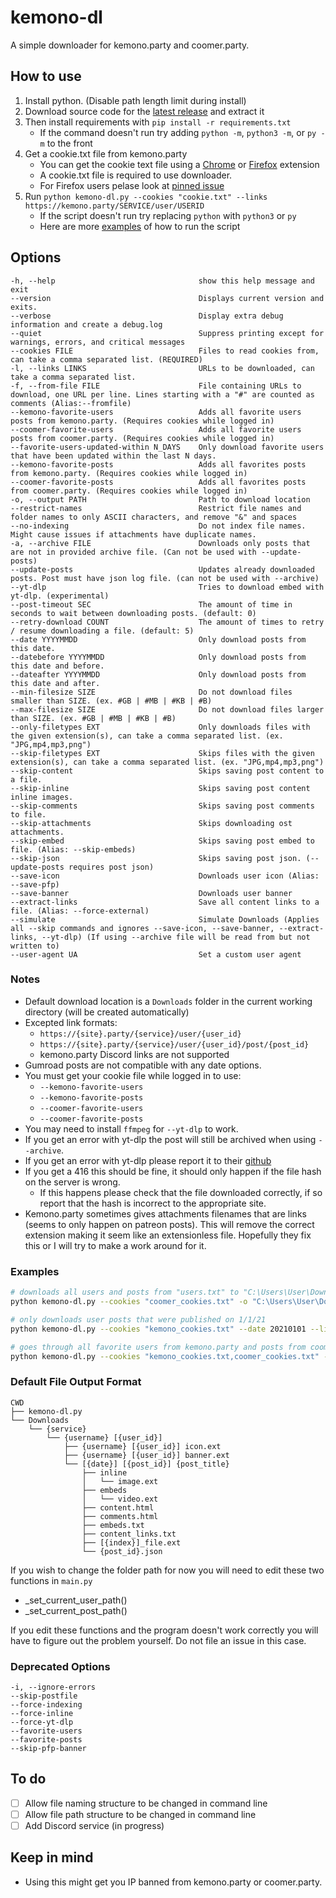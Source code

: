 # kemono-dl
A simple downloader for kemono.party and coomer.party.

## How to use
1.  Install python. (Disable path length limit during install)
2.  Download source code for the [latest release](https://github.com/AplhaSlayer1964/kemono-dl/releases/latest) and extract it
3.  Then install requirements with  `pip install -r requirements.txt`
    - If the command doesn't run try adding `python -m`, `python3 -m`, or `py -m` to the front
4.  Get a cookie.txt file from kemono.party
    - You can get the cookie text file using a [Chrome](https://chrome.google.com/webstore/detail/get-cookiestxt/bgaddhkoddajcdgocldbbfleckgcbcid?hl=en) or [Firefox](https://addons.mozilla.org/en-US/firefox/addon/cookies-txt/) extension
    - A cookie.txt file is required to use downloader.
    - For Firefox users pelase look at [pinned issue](https://github.com/AplhaSlayer1964/kemono-dl/issues/29#issuecomment-986313416)
5.  Run `python kemono-dl.py --cookies "cookie.txt" --links https://kemono.party/SERVICE/user/USERID`
    - If the script doesn't run try replacing `python` with `python3` or `py`
    - Here are more [examples](https://github.com/AplhaSlayer1964/kemono-dl#examples) of how to run the script

## Options
```
-h, --help                                show this help message and exit
--version                                 Displays current version and exits.
--verbose                                 Display extra debug information and create a debug.log
--quiet                                   Suppress printing except for warnings, errors, and critical messages
--cookies FILE                            Files to read cookies from, can take a comma separated list. (REQUIRED)
-l, --links LINKS                         URLs to be downloaded, can take a comma separated list.
-f, --from-file FILE                      File containing URLs to download, one URL per line. Lines starting with a "#" are counted as comments (Alias:--fromfile)
--kemono-favorite-users                   Adds all favorite users posts from kemono.party. (Requires cookies while logged in)
--coomer-favorite-users                   Adds all favorite users posts from coomer.party. (Requires cookies while logged in)
--favorite-users-updated-within N_DAYS    Only download favorite users that have been updated within the last N days.
--kemono-favorite-posts                   Adds all favorites posts from kemono.party. (Requires cookies while logged in)
--coomer-favorite-posts                   Adds all favorites posts from coomer.party. (Requires cookies while logged in)
-o, --output PATH                         Path to download location
--restrict-names                          Restrict file names and folder names to only ASCII characters, and remove "&" and spaces
--no-indexing                             Do not index file names. Might cause issues if attachments have duplicate names.
-a, --archive FILE                        Downloads only posts that are not in provided archive file. (Can not be used with --update-posts)
--update-posts                            Updates already downloaded posts. Post must have json log file. (can not be used with --archive)
--yt-dlp                                  Tries to download embed with yt-dlp. (experimental)
--post-timeout SEC                        The amount of time in seconds to wait between downloading posts. (default: 0)
--retry-download COUNT                    The amount of times to retry / resume downloading a file. (default: 5)
--date YYYYMMDD                           Only download posts from this date.
--datebefore YYYYMMDD                     Only download posts from this date and before.
--dateafter YYYYMMDD                      Only download posts from this date and after.
--min-filesize SIZE                       Do not download files smaller than SIZE. (ex. #GB | #MB | #KB | #B)
--max-filesize SIZE                       Do not download files larger than SIZE. (ex. #GB | #MB | #KB | #B)
--only-filetypes EXT                      Only downloads files with the given extension(s), can take a comma separated list. (ex. "JPG,mp4,mp3,png")
--skip-filetypes EXT                      Skips files with the given extension(s), can take a comma separated list. (ex. "JPG,mp4,mp3,png")
--skip-content                            Skips saving post content to a file.
--skip-inline                             Skips saving post content inline images.
--skip-comments                           Skips saving post comments to file.
--skip-attachments                        Skips downloading ost attachments.
--skip-embed                              Skips saving post embed to file. (Alias: --skip-embeds)
--skip-json                               Skips saving post json. (--update-posts requires post json)
--save-icon                               Downloads user icon (Alias: --save-pfp)
--save-banner                             Downloads user banner
--extract-links                           Save all content links to a file. (Alias: --force-external)
--simulate                                Simulate Downloads (Applies all --skip commands and ignores --save-icon, --save-banner, --extract-links, --yt-dlp) (If using --archive file will be read from but not written to)
--user-agent UA                           Set a custom user agent
```
### Notes
-   Default download location is a `Downloads` folder in the current working directory (will be created automatically)
-   Excepted link formats:
    -   `https://{site}.party/{service}/user/{user_id}`
    -   `https://{site}.party/{service}/user/{user_id}/post/{post_id}`
    -   kemono.party Discord links are not supported 
-   Gumroad posts are not compatible with any date options.
-   You must get your cookie file while logged in to use:
    -   `--kemono-favorite-users`
    -   `--kemono-favorite-posts`
    -   `--coomer-favorite-users`
    -   `--coomer-favorite-posts`
-   You may need to install `ffmpeg` for `--yt-dlp` to work.
-   If you get an error with yt-dlp the post will still be archived when using `--archive`.
-   If you get an error with yt-dlp please report it to their [github](https://github.com/yt-dlp/yt-dlp)
-   If you get a 416 this should be fine, it should only happen if the file hash on the server is wrong.
    -   If this happens please check that the file downloaded correctly, if so report that the hash is incorrect to the appropriate site.
-   Kemono.party sometimes gives attachments filenames that are links (seems to only happen on patreon posts). This will remove the correct extension making it seem like an extensionless file. Hopefully they fix this or I will try to make a work around for it. 
### Examples
```bash
# downloads all users and posts from "users.txt" to "C:\Users\User\Downloads" while skipping saved posts in "archive.txt"
python kemono-dl.py --cookies "coomer_cookies.txt" -o "C:\Users\User\Downloads" --archive "archive.txt" --from-file "users.txt"

# only downloads user posts that were published on 1/1/21
python kemono-dl.py --cookies "kemono_cookies.txt" --date 20210101 --links "https://kemono.party/{service}/user/{user_id}"

# goes through all favorite users from kemono.party and posts from coomer.party only downloading files smaller than 100MB
python kemono-dl.py --cookies "kemono_cookies.txt,coomer_cookies.txt" --kemono-favorite-users --coomer-favorite-posts --max-filesize 100MB
```

### Default File Output Format
```
CWD
├── kemono-dl.py
└── Downloads
    └── {service}
        └── {username} [{user_id}]
            ├── {username} [{user_id}] icon.ext
            ├── {username} [{user_id}] banner.ext
            └── [{date}] [{post_id}] {post_title}
                ├── inline
                │   └── image.ext
                ├── embeds
                │   └── video.ext
                ├── content.html
                ├── comments.html
                ├── embeds.txt
                ├── content_links.txt
                ├── [{index}]_file.ext
                └── {post_id}.json
```
If you wish to change the folder path for now you will need to edit these two functions in `main.py`

-   _set_current_user_path()
-   _set_current_post_path()

If you edit these functions and the program doesn't work correctly you will have to figure out the problem yourself. Do not file an issue in this case.
### Deprecated Options
```
-i, --ignore-errors
--skip-postfile
--force-indexing
--force-inline
--force-yt-dlp
--favorite-users
--favorite-posts
--skip-pfp-banner
```
## To do
-  [ ]   Allow file naming structure to be changed in command line
-  [ ]   Allow file path structure to be changed in command line
-  [ ]   Add Discord service (in progress)

## Keep in mind
-  Using this might get you IP banned from kemono.party or coomer.party.
